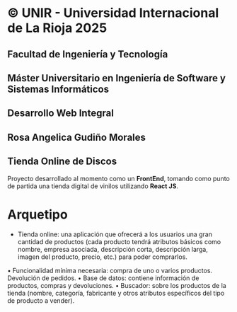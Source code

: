 # © UNIR - Universidad Internacional de La Rioja 2025

## Facultad de Ingeniería y Tecnología
## Máster Universitario en Ingeniería de Software y Sistemas Informáticos

## Desarrollo Web Integral
## Rosa Angelica Gudiño Morales

## Tienda Online de Discos

Proyecto desarrollado al momento como un **FrontEnd**, tomando como punto de partida una tienda digital de vinilos utilizando **React JS**.


# Arquetipo

-	Tienda online: una aplicación que ofrecerá a los usuarios una gran cantidad de productos (cada producto tendrá atributos básicos como nombre, empresa asociada, descripción corta, descripción larga, imagen del producto, precio, etc.) para poder comprarlos.
  
•	Funcionalidad mínima necesaria: compra de uno o varios productos. Devolución de pedidos.
•	Base de datos: contiene información de productos, compras y devoluciones.
•	Buscador: sobre los productos de la tienda (nombre, categoría, fabricante y otros atributos específicos del tipo de producto a vender).

